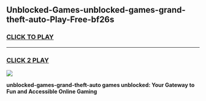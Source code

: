 
## Unblocked-Games-unblocked-games-grand-theft-auto-Play-Free-bf26s
<h3>
<a href="https://premium76.site?title=unblocked-games-grand-theft-auto&ref=19M">CLICK TO PLAY</a></h3>
<hr>

<h3>
<a href="https://premium76.site?title=unblocked-games-grand-theft-auto&ref=19M">CLICK 2 PLAY</a>
  
</h3>

<a href="https://premium76.site?title=unblocked-games-grand-theft-auto&ref=19M"><img src="https://clearcache.store/games.png"></a>


**unblocked-games-grand-theft-auto games unblocked: Your Gateway to Fun and Accessible Online Gaming**
